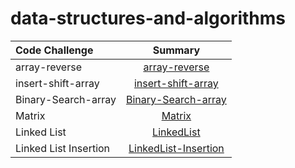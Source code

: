 # data-structures-and-algorithms

| Code Challenge                        | Summary
| :---                      |   :----:
|array-reverse              | [array-reverse](./array-reverse/array-reverse.md)
|insert-shift-array           | [insert-shift-array](./insertShiftArray/InserShiftArray.md)
|Binary-Search-array           | [Binary-Search-array](./array-binary-search/binarySearch.md)
|Matrix           | [Matrix](./matrix/matrix.md)
|Linked List           | [LinkedList](./linkedList/LinkedList.md)
|Linked List Insertion           | [LinkedList-Insertion](./linkedList/Linked-Insertion.md)
